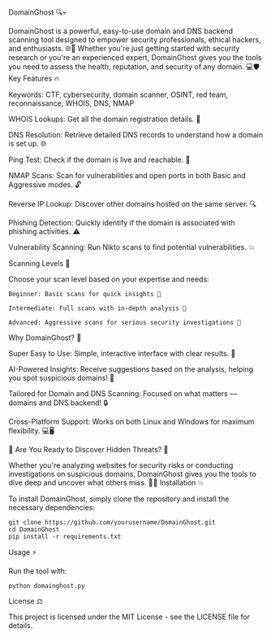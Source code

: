 DomainGhost 🔍💀

DomainGhost is a powerful, easy-to-use domain and DNS backend scanning tool designed to empower security professionals, ethical hackers, and enthusiasts. 🌐🔐 Whether you're just getting started with security research or you're an experienced expert, DomainGhost gives you the tools you need to assess the health, reputation, and security of any domain. 💻🛡️
Key Features 🔥

Keywords: CTF, cybersecurity, domain scanner, OSINT, red team, reconnaissance, WHOIS, DNS, NMAP

WHOIS Lookups: Get all the domain registration details. 📇

 DNS Resolution: Retrieve detailed DNS records to understand how a domain is set up. 🌐
 
 Ping Test: Check if the domain is live and reachable. 📶

 NMAP Scans: Scan for vulnerabilities and open ports in both Basic and Aggressive modes. 🔓

 Reverse IP Lookup: Discover other domains hosted on the same server. 🔍

Phishing Detection: Quickly identify if the domain is associated with phishing activities. ⚠️

Vulnerability Scanning: Run Nikto scans to find potential vulnerabilities. 💥

Scanning Levels 🚀

Choose your scan level based on your expertise and needs:

    Beginner: Basic scans for quick insights 🌱

    Intermediate: Full scans with in-depth analysis 🔧

    Advanced: Aggressive scans for serious security investigations 🔴

Why DomainGhost? 🤔

Super Easy to Use: Simple, interactive interface with clear results. 🎯

AI-Powered Insights: Receive suggestions based on the analysis, helping you spot suspicious domains! 🤖

Tailored for Domain and DNS Scanning: Focused on what matters — domains and DNS backend! 🔒

Cross-Platform Support: Works on both Linux and Windows for maximum flexibility. 💻🖥️

🚨 Are You Ready to Discover Hidden Threats? 🚨

Whether you're analyzing websites for security risks or conducting investigations on suspicious domains, DomainGhost gives you the tools to dive deep and uncover what others miss. 🕵️‍♂️
Installation 💥

To install DomainGhost, simply clone the repository and install the necessary dependencies:

    git clone https://github.com/yourusername/DomainGhost.git
    cd DomainGhost
    pip install -r requirements.txt

Usage ⚡

Run the tool with:

    python domainghost.py

License ⚖️

This project is licensed under the MIT License - see the LICENSE file for details.
